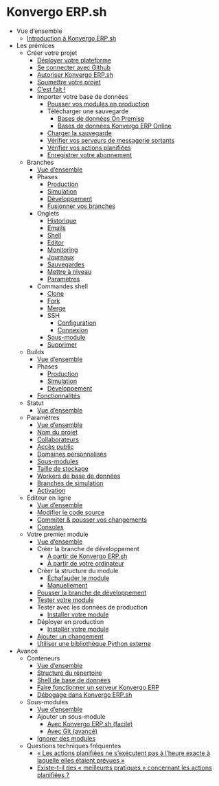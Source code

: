 # Konvergo ERP.sh

  * Vue d’ensemble
    * [Introduction à Konvergo ERP.sh](odoo_sh/overview/introduction)
  * Les prémices
    * Créer votre projet
      * [Déployer votre plateforme](odoo_sh/getting_started/create#deploy-your-platform)
      * [Se connecter avec Github](odoo_sh/getting_started/create#sign-in-with-github)
      * [Autoriser Konvergo ERP.sh](odoo_sh/getting_started/create#authorize-odoo-sh)
      * [Soumettre votre projet](odoo_sh/getting_started/create#submit-your-project)
      * [C’est fait !](odoo_sh/getting_started/create#you-re-done)
      * Importer votre base de données
        * [Pousser vos modules en production](odoo_sh/getting_started/create#push-your-modules-in-production)
        * Télécharger une sauvegarde
          * [Bases de données On Premise](odoo_sh/getting_started/create#on-premise-databases)
          * [Bases de données Konvergo ERP Online](odoo_sh/getting_started/create#odoo-online-databases)
        * [Charger la sauvegarde](odoo_sh/getting_started/create#upload-the-backup)
        * [Vérifier vos serveurs de messagerie sortants](odoo_sh/getting_started/create#check-your-outgoing-email-servers)
        * [Vérifier vos actions planifiées](odoo_sh/getting_started/create#check-your-scheduled-actions)
        * [Enregistrer votre abonnement](odoo_sh/getting_started/create#register-your-subscription)
    * Branches
      * [Vue d’ensemble](odoo_sh/getting_started/branches#overview)
      * Phases
        * [Production](odoo_sh/getting_started/branches#production)
        * [Simulation](odoo_sh/getting_started/branches#staging)
        * [Développement](odoo_sh/getting_started/branches#development)
        * [Fusionner vos branches](odoo_sh/getting_started/branches#merging-your-branches)
      * Onglets
        * [Historique](odoo_sh/getting_started/branches#history)
        * [Emails](odoo_sh/getting_started/branches#mails)
        * [Shell](odoo_sh/getting_started/branches#shell)
        * [Editor](odoo_sh/getting_started/branches#editor)
        * [Monitoring](odoo_sh/getting_started/branches#monitoring)
        * [Journaux](odoo_sh/getting_started/branches#logs)
        * [Sauvegardes](odoo_sh/getting_started/branches#backups)
        * [Mettre à niveau](odoo_sh/getting_started/branches#upgrade)
        * [Paramètres](odoo_sh/getting_started/branches#settings)
      * Commandes shell
        * [Clone](odoo_sh/getting_started/branches#clone)
        * [Fork](odoo_sh/getting_started/branches#fork)
        * [Merge](odoo_sh/getting_started/branches#merge)
        * SSH
          * [Configuration](odoo_sh/getting_started/branches#setup)
          * [Connexion](odoo_sh/getting_started/branches#connection)
        * [Sous-module](odoo_sh/getting_started/branches#submodule)
        * [Supprimer](odoo_sh/getting_started/branches#delete)
    * Builds
      * [Vue d’ensemble](odoo_sh/getting_started/builds#overview)
      * Phases
        * [Production](odoo_sh/getting_started/builds#production)
        * [Simulation](odoo_sh/getting_started/builds#staging)
        * [Développement](odoo_sh/getting_started/builds#development)
      * [Fonctionnalités](odoo_sh/getting_started/builds#features)
    * Statut
      * [Vue d’ensemble](odoo_sh/getting_started/status#overview)
    * Paramètres
      * [Vue d’ensemble](odoo_sh/getting_started/settings#overview)
      * [Nom du projet](odoo_sh/getting_started/settings#project-name)
      * [Collaborateurs](odoo_sh/getting_started/settings#collaborators)
      * [Accès public](odoo_sh/getting_started/settings#public-access)
      * [Domaines personnalisés](odoo_sh/getting_started/settings#custom-domains)
      * [Sous-modules](odoo_sh/getting_started/settings#submodules)
      * [Taille de stockage](odoo_sh/getting_started/settings#storage-size)
      * [Workers de base de données](odoo_sh/getting_started/settings#database-workers)
      * [Branches de simulation](odoo_sh/getting_started/settings#staging-branches)
      * [Activation](odoo_sh/getting_started/settings#activation)
    * Éditeur en ligne
      * [Vue d’ensemble](odoo_sh/getting_started/online-editor#overview)
      * [Modifier le code source](odoo_sh/getting_started/online-editor#edit-the-source-code)
      * [Commiter & pousser vos changements](odoo_sh/getting_started/online-editor#commit-push-your-changes)
      * [Consoles](odoo_sh/getting_started/online-editor#consoles)
    * Votre premier module
      * [Vue d’ensemble](odoo_sh/getting_started/first_module#overview)
      * Créer la branche de développement
        * [À partir de Konvergo ERP.sh](odoo_sh/getting_started/first_module#from-odoo-sh)
        * [À partir de votre ordinateur](odoo_sh/getting_started/first_module#from-your-computer)
      * Créer la structure du module
        * [Échafauder le module](odoo_sh/getting_started/first_module#scaffolding-the-module)
        * [Manuellement](odoo_sh/getting_started/first_module#manually)
      * [Pousser la branche de développement](odoo_sh/getting_started/first_module#push-the-development-branch)
      * [Tester votre module](odoo_sh/getting_started/first_module#test-your-module)
      * Tester avec les données de production
        * [Installer votre module](odoo_sh/getting_started/first_module#install-your-module)
      * Déployer en production
        * [Installer votre module](odoo_sh/getting_started/first_module#id1)
      * [Ajouter un changement](odoo_sh/getting_started/first_module#add-a-change)
      * [Utiliser une bibliothèque Python externe](odoo_sh/getting_started/first_module#use-an-external-python-library)
  * Avancé
    * Conteneurs
      * [Vue d’ensemble](odoo_sh/advanced/containers#overview)
      * [Structure du répertoire](odoo_sh/advanced/containers#directory-structure)
      * [Shell de base de données](odoo_sh/advanced/containers#database-shell)
      * [Faire fonctionner un serveur Konvergo ERP](odoo_sh/advanced/containers#run-an-odoo-server)
      * [Débogage dans Konvergo ERP.sh](odoo_sh/advanced/containers#debugging-in-odoo-sh)
    * Sous-modules
      * [Vue d’ensemble](odoo_sh/advanced/submodules#overview)
      * Ajouter un sous-module
        * [Avec Konvergo ERP.sh (facile)](odoo_sh/advanced/submodules#with-odoo-sh-simple)
        * [Avec Git (avancé)](odoo_sh/advanced/submodules#with-git-advanced)
      * [Ignorer des modules](odoo_sh/advanced/submodules#ignore-modules)
    * Questions techniques fréquentes
      * [« Les actions planifiées ne s’exécutent pas à l’heure exacte à laquelle elles étaient prévues »](odoo_sh/advanced/frequent_technical_questions#scheduled-actions-do-not-run-at-the-exact-time-they-were-expected)
      * [Existe-t-il des « meilleures pratiques » concernant les actions planifiées ?](odoo_sh/advanced/frequent_technical_questions#are-there-best-practices-regarding-scheduled-actions)

